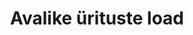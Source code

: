 ---
schema: default
title: Avalike ürituste load
notes: Jooksval nädalal toimuvad avalikud üritused Tallinnas koos asukohtadega
department: ''
category:
  - Goverment services
resources:
  - url: 'https://akis.tallinn.ee/kogunemised/xml/23d381ce'
    format: XML
    name: Avalike ürituste load
  - url: 'https://akis.tallinn.ee/kogunemised/kml/23d381ce'
    format: KML
    name: Avalike ürituste load
licence: ''
date_issued: ''
date_modified: ''
organization: Tallinna Linnavalitsus
maintainer_name: Liina Karjane
maintainer_email: liina.karjane@tallinnlv.ee
maintainer_phone: ''
update_rate: Reaalajas
---